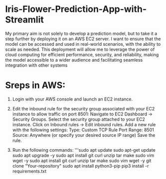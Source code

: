 # Iris-Flower-Prediction-App-with-Streamlit
My primary aim is not solely to develop a prediction model, but to take it a step further by deploying it on an AWS EC2 server. I want to ensure that the model can be accessed and used in real-world scenarios, with the ability to scale as needed. This deployment will allow me to leverage the power of cloud computing for efficient performance, security, and reliability, making the model accessible to a wider audience and facilitating seamless integration with other systems

# Sreps in AWS:
1. Login with your AWS console and launch an EC2 instance.

2. Edit the inbound rule for the security group associated with your EC2 instance to allow traffic on port 8501:
Navigate to EC2 Dashboard → Security Groups.
Select the security group attached to your EC2 instance.
Click on Inbound rules → Edit inbound rules.
Add a new rule with the following settings:
Type: Custom TCP Rule
Port Range: 8501
Source: Anywhere (or specify your desired source IP range)
Save the rule.

3. Run the following commands:
'''sudo apt update
sudo apt-get update
sudo apt upgrade -y
sudo apt install git curl unzip tar make sudo vim wget -y
sudo apt install git curl unzip tar make sudo vim wget -y
git clone "Your-repository"
sudo apt install python3-pip
pip3 install -r requirements.txt

